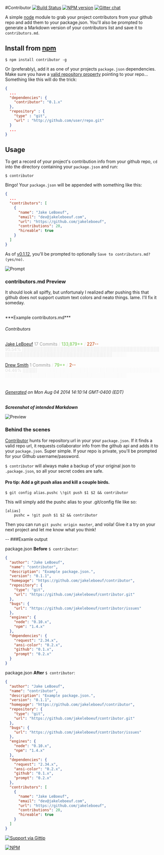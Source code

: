 #Contributor [![Build Status](https://travis-ci.org/jakeleboeuf/contributor.png)](https://travis-ci.org/jakeleboeuf/contributor) [![NPM version](https://badge.fury.io/js/contributor.png)](http://badge.fury.io/js/contributor) [![Gitter chat](https://badges.gitter.im/jakeleboeuf/contributor.png)](https://gitter.im/jakeleboeuf/contributor)

A simple [node](http://nodejs.org) module to grab your project contributors from your github repo and add them to your package.json. You'll also be prompted to generate a Markdown version of your contributors list and save it to `contributors.md`.

  

## Install from [npm](https://www.npmjs.org/package/contributor)

    $ npm install contributor -g

Or (preferably), add it as one of your projects `package.json` dependencies. Make sure you have a [valid repository property](https://www.npmjs.org/doc/json.html#repository) pointing to your repo... Something like this will do the trick:
  
  
```json
{
  ...
  "dependencies": {
    "contributor": "0.1.x"
  },
  "repository" : {
    "type" : "git",
    "url" : "http://github.com/user/repo.git"
  }
  ...
}
```

## Usage

To get a record of your project's contribution info from your github repo, `cd` into the directory containing your `package.json` and run:
  
	$ contributor

Bingo! Your `package.json` will be appended with something like this:

```json
{
  ...
  "contributors": [
    {
      "name": "Jake LeBoeuf",
      "email": "dev@jakeleboeuf.com",
      "url": "https://github.com/jakeleboeuf",
      "contributions": 20,
      "hireable": true
    }
  ]
}
```

As of [v0.1.12](https://github.com/jakeleboeuf/contributor/releases/tag/v0.1.12), you'll be prompted to optionally `Save to contributors.md? (yes/no)`.

![Prompt](https://raw.github.com/jakeleboeuf/contributor/master/img/mdPrompt.png)


### contributors.md Preview

It should look all spiffy, but unfortunaly I realized after pushing this that github does not support custom text colors and neato things. lame. I'll fix it someday.

<br>
***Example contributors.md***

###### Contributors
[Jake LeBoeuf](https://github.com/jakeleboeuf)
<font color="#dedede"><font color="#999">17 Commits</font> / <font color="#6cc644">133,879++</font> / <font color="#bd3c00"> 227--</font>
<font color="#dedede">95.54%&nbsp;<font color="#dedede">|||||||||||||||||||||||||||||||||||||||||||||||||||||||||||||||||||||||||||||||||||||||||||||||||||||||||||||||||||||||||||||||||||||||||||||||||||||||||||||||||||||||||||</font><font color="#f4f4f4">||||||||||</font><br><br>
[Drew Smith](https://github.com/jakeleboeuf)
<font color="#999">1 Commits</font> / <font color="#6cc644">79++</font> / <font color="#bd3c00"> 2--</font>
<font color="#dedede">04.46%&nbsp;<font color="#dedede">||||||||||</font><font color="#f4f4f4">|||||||||||||||||||||||||||||||||||||||||||||||||||||||||||||||||||||||||||||||||||||||||||||||||||||||||||||||||||||||||||||||||||||||||||||||||||||||||||||||||||||||||||</font></font></font><br><br>
###### [Generated](https://github.com/jakeleboeuf/contributor) on Mon Aug 04 2014 14:10:14 GMT-0400 (EDT)

***Screenshot of intended Markdown***

![Preview](https://raw.github.com/jakeleboeuf/contributor/master/img/preview.png)



### Behind the scenes

[Contributor](https://www.npmjs.org/package/contributor) hunts for repository.url in your your `package.json`. If it finds a valid repo url, it requests collaborator info from the github api and adds it to your `package.json`. Super simple. If your repo is private, you'll be prompted for your Github username/password.

`$ contributor` will always make a backup of your original json to `.package.json`, so all your secret codes are safe.


#### Pro tip: Add a git push alias and kill a couple birds.

	$ git config alias.pushc \!git push $1 $2 && contributor
  
This will simply add the pushc alias to your .git/config file like so:

	[alias]
    	pushc = !git push $1 $2 && contributor
    
Then you can run `git pushc origin master`, and voila! Give it a try on your next project and let me know what you think!

--
###Examle output


package.json **Before** `$ contributor`:


```json
{
  "author": "Jake LeBoeuf",
  "name": "contributor",
  "description": "Example package.json.",
  "version": "0.1.1",
  "homepage": "https://github.com/jakeleboeuf/contributor",
  "repository": {
    "type": "git",
    "url": "https://github.com/jakeleboeuf/contributor.git"
  },
  "bugs": {
    "url": "https://github.com/jakeleboeuf/contributor/issues"
  },
  "engines": {
    "node": "0.10.x",
    "npm": "1.4.x"
  },
  "dependencies": {
    "request": "2.34.x",
    "ansi-color": "0.2.x",
    "github": "0.1.x",
    "prompt": "0.2.x"
  }
}
```

package.json **After** `$ contributor`:

```json
{
  "author": "Jake LeBoeuf",
  "name": "contributor",
  "description": "Example package.json.",
  "version": "0.1.1",
  "homepage": "https://github.com/jakeleboeuf/contributor",
  "repository": {
    "type": "git",
    "url": "https://github.com/jakeleboeuf/contributor.git"
  },
  "bugs": {
    "url": "https://github.com/jakeleboeuf/contributor/issues"
  },
  "engines": {
    "node": "0.10.x",
    "npm": "1.4.x"
  },
  "dependencies": {
    "request": "2.34.x",
    "ansi-color": "0.2.x",
    "github": "0.1.x",
    "prompt": "0.2.x"
  },
  "contributors": [
    {
      "name": "Jake LeBoeuf",
      "email": "dev@jakeleboeuf.com",
      "url": "https://github.com/jakeleboeuf",
      "contributions": 20,
      "hireable": true
    }
  ]
}
```

[![Support via Gittip](https://rawgithub.com/twolfson/gittip-badge/0.2.0/dist/gittip.png)](https://www.gittip.com/jakeleboeuf/)

[![NPM](https://nodei.co/npm/contributor.png)](https://nodei.co/npm/contributor/) 
